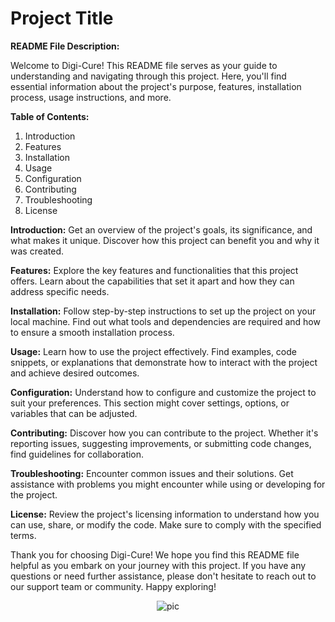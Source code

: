 
# Project Title

**README File Description:**

Welcome to Digi-Cure! This README file serves as your guide to understanding and navigating through this project. Here, you'll find essential information about the project's purpose, features, installation process, usage instructions, and more.

**Table of Contents:**

1. Introduction
2. Features
3. Installation
4. Usage
5. Configuration
6. Contributing
7. Troubleshooting
8. License

**Introduction:**
Get an overview of the project's goals, its significance, and what makes it unique. Discover how this project can benefit you and why it was created.

**Features:**
Explore the key features and functionalities that this project offers. Learn about the capabilities that set it apart and how they can address specific needs.

**Installation:**
Follow step-by-step instructions to set up the project on your local machine. Find out what tools and dependencies are required and how to ensure a smooth installation process.

**Usage:**
Learn how to use the project effectively. Find examples, code snippets, or explanations that demonstrate how to interact with the project and achieve desired outcomes.

**Configuration:**
Understand how to configure and customize the project to suit your preferences. This section might cover settings, options, or variables that can be adjusted.

**Contributing:**
Discover how you can contribute to the project. Whether it's reporting issues, suggesting improvements, or submitting code changes, find guidelines for collaboration.

**Troubleshooting:**
Encounter common issues and their solutions. Get assistance with problems you might encounter while using or developing for the project.

**License:**
Review the project's licensing information to understand how you can use, share, or modify the code. Make sure to comply with the specified terms.

Thank you for choosing Digi-Cure! We hope you find this README file helpful as you embark on your journey with this project. If you have any questions or need further assistance, please don't hesitate to reach out to our support team or community. Happy exploring!

<div align="center">
<img src={Home_page.png} alt="pic" align="center" style="width: 40%" />
</div>
